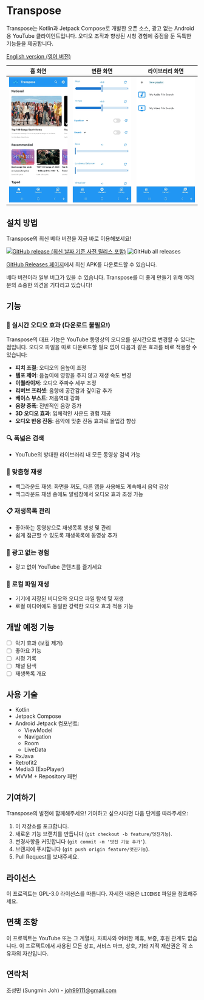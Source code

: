 # Transpose

Transpose는 Kotlin과 Jetpack Compose로 개발한 오픈 소스, 광고 없는 Android용 YouTube 클라이언트입니다. 오디오 조작과 향상된 시청 경험에 중점을 둔 독특한 기능들을 제공합니다.

[English version (영어 버전)](README.md)


| 홈 화면 | 변환 화면 | 라이브러리 화면 |
|:-------:|:---------:|:---------------:|
| <img src="assets/home_screen.jpeg" alt="홈 화면" width="100%"> | <img src="assets/convert_screen.jpeg" alt="변환 화면" width="100%"> | <img src="assets/library_screen.jpeg" alt="라이브러리 화면" width="100%"> |

## 설치 방법

Transpose의 최신 베타 버전을 지금 바로 이용해보세요!

[![GitHub release (최신 날짜 기준 사전 릴리스 포함)](https://img.shields.io/github/v/release/joh9911/Transpose?include_prereleases)](https://github.com/joh9911/Transpose/releases/latest) ![GitHub all releases](https://img.shields.io/github/downloads/joh9911/Transpose/total)


[GitHub Releases 페이지](https://github.com/joh9911/Transpose/releases/tag/v0.1.0-beta)에서 최신 APK를 다운로드할 수 있습니다.

베타 버전이라 일부 버그가 있을 수 있습니다. Transpose를 더 좋게 만들기 위해 여러분의 소중한 의견을 기다리고 있습니다!

## 기능

### 🎵 실시간 오디오 효과 (다운로드 불필요!)
Transpose의 대표 기능은 YouTube 동영상의 오디오를 실시간으로 변경할 수 있다는 점입니다. 오디오 파일을 따로 다운로드할 필요 없이 다음과 같은 효과를 바로 적용할 수 있습니다:
- **피치 조절**: 오디오의 음높이 조정
- **템포 제어**: 음높이에 영향을 주지 않고 재생 속도 변경
- **이퀄라이저**: 오디오 주파수 세부 조정
- **리버브 프리셋**: 음향에 공간감과 깊이감 추가
- **베이스 부스트**: 저음역대 강화
- **음량 증폭**: 전반적인 음량 증가
- **3D 오디오 효과**: 입체적인 사운드 경험 제공
- **오디오 반응 진동**: 음악에 맞춘 진동 효과로 몰입감 향상

### 🔍 폭넓은 검색
- YouTube의 방대한 라이브러리 내 모든 동영상 검색 가능

### 🎨 맞춤형 재생
- 백그라운드 재생: 화면을 꺼도, 다른 앱을 사용해도 계속해서 음악 감상
- 백그라운드 재생 중에도 알림창에서 오디오 효과 조정 가능

### 📋 재생목록 관리
- 좋아하는 동영상으로 재생목록 생성 및 관리
- 쉽게 접근할 수 있도록 재생목록에 동영상 추가

### 🚫 광고 없는 경험
- 광고 없이 YouTube 콘텐츠를 즐기세요

### 💾 로컬 파일 재생
- 기기에 저장된 비디오와 오디오 파일 탐색 및 재생
- 로컬 미디어에도 동일한 강력한 오디오 효과 적용 가능



## 개발 예정 기능
- [ ] 악기 효과 (보컬 제거)
- [ ] 좋아요 기능
- [ ] 시청 기록
- [ ] 채널 탐색
- [ ] 재생목록 개요

## 사용 기술

- Kotlin
- Jetpack Compose
- Android Jetpack 컴포넌트:
  - ViewModel
  - Navigation
  - Room
  - LiveData
- RxJava
- Retrofit2
- Media3 (ExoPlayer)
- MVVM + Repository 패턴

## 기여하기

Transpose의 발전에 함께해주세요! 기여하고 싶으시다면 다음 단계를 따라주세요:

1. 이 저장소를 포크합니다.
2. 새로운 기능 브랜치를 만듭니다 (`git checkout -b feature/멋진기능`).
3. 변경사항을 커밋합니다 (`git commit -m '멋진 기능 추가'`).
4. 브랜치에 푸시합니다 (`git push origin feature/멋진기능`).
5. Pull Request를 보내주세요.

## 라이선스

이 프로젝트는 GPL-3.0 라이선스를 따릅니다. 자세한 내용은 `LICENSE` 파일을 참조해주세요.

## 면책 조항

이 프로젝트는 YouTube 또는 그 계열사, 자회사와 어떠한 제휴, 보증, 후원 관계도 없습니다. 이 프로젝트에서 사용된 모든 상표, 서비스 마크, 상호, 기타 지적 재산권은 각 소유자의 자산입니다.

## 연락처

조성민 (Sungmin Joh) - joh99111@gmail.com
